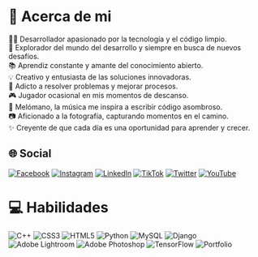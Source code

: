 # 💫 Acerca de mi
👨‍💻 Desarrollador apasionado por la tecnología y el código limpio.<br>🚀 Explorador del mundo del desarrollo y siempre en busca de nuevos desafíos.<br>📚 Aprendiz constante y amante del conocimiento abierto.<br>💡 Creativo y entusiasta de las soluciones innovadoras.<br>🔧 Adicto a resolver problemas y mejorar procesos.<br>🎮 Jugador ocasional en mis momentos de descanso.<br>🎵 Melómano, la música me inspira a escribir código asombroso.<br>📷 Aficionado a la fotografía, capturando momentos en el camino.<br>✨ Creyente de que cada día es una oportunidad para aprender y crecer.


## 🌐 Social
[![Facebook](https://img.shields.io/badge/Facebook-%231877F2.svg?logo=Facebook&logoColor=white)](https://www.facebook.com/duskstarspr) [![Instagram](https://img.shields.io/badge/Instagram-%23E4405F.svg?logo=Instagram&logoColor=white)](https://instagram.com/lduskstarl) [![LinkedIn](https://img.shields.io/badge/LinkedIn-%230077B5.svg?logo=linkedin&logoColor=white)](https://linkedin.com/in/speencer-lk) [![TikTok](https://img.shields.io/badge/TikTok-%23000000.svg?logo=TikTok&logoColor=white)](https://tiktok.com/@iduskstari) [![Twitter](https://img.shields.io/badge/Twitter-%231DA1F2.svg?logo=Twitter&logoColor=white)](https://twitter.com/@IDuskStarI) [![YouTube](https://img.shields.io/badge/YouTube-%23FF0000.svg?logo=YouTube&logoColor=white)](https://youtube.com/@@duskstar2759) 

# 💻 Habilidades
![C++](https://img.shields.io/badge/c++-%2300599C.svg?style=plastic&logo=c%2B%2B&logoColor=white)
![CSS3](https://img.shields.io/badge/css3-%231572B6.svg?style=plastic&logo=css3&logoColor=white)
![HTML5](https://img.shields.io/badge/html5-%23E34F26.svg?style=plastic&logo=html5&logoColor=white)
![Python](https://img.shields.io/badge/python-3670A0?style=plastic&logo=python&logoColor=ffdd54)
![MySQL](https://img.shields.io/badge/mysql-%2300f.svg?style=plastic&logo=mysql&logoColor=white)
![Django](https://img.shields.io/badge/django-%23092E20.svg?style=plastic&logo=django&logoColor=white)
![Adobe Lightroom](https://img.shields.io/badge/Adobe%20Lightroom-31A8FF.svg?style=plastic&logo=Adobe%20Lightroom&logoColor=white)
![Adobe Photoshop](https://img.shields.io/badge/adobephotoshop-%2331A8FF.svg?style=plastic&logo=adobephotoshop&logoColor=white)
![TensorFlow](https://img.shields.io/badge/TensorFlow-%23FF6F00.svg?style=plastic&logo=TensorFlow&logoColor=white)
![Portfolio](https://img.shields.io/badge/Portfolio-%23000000.svg?style=plastic&logo=firefox&logoColor=#FF7139)
